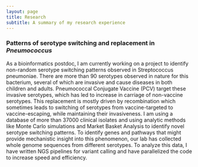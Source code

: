```yaml
---
layout: page
title: Research
subtitle: A summary of my research experience
---
```


### Patterns of serotype switching and replacement in _Pneumococcus_
As a bioinformatics postdoc, I am currently working on a project to identify non-random serotype switching patterns observed in Streptococcus pneumoniae. There are more than 90 serotypes observed in nature for this bacterium, several of which are invasive and cause diseases in both children and adults. Pneumococcal Conjugate Vaccine (PCV) target these invasive serotypes, which has led to increase in carriage of non-vaccine serotypes. This replacement is mostly driven by recombination which sometimes leads to switching of serotypes from vaccine-targeted to vaccine-escaping, while maintaining their invasiveness. I am using a database of more than 37000 clinical isolates and using analytic methods like Monte Carlo simulations and Market Basket Analysis to identify novel serotype switching patterns. To identify genes and pathways that might provide mechanistic insight into this phenomenon, our lab has collected whole genome sequences from different serotypes. To analyze this data, I have written NGS pipelines for variant calling and have parallelized the code to increase speed and efficiency.


